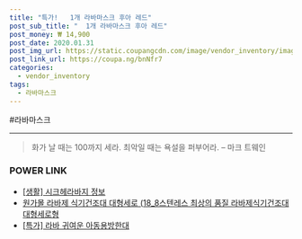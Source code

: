 ```yaml
--- 
title: "특가!   1개 라바마스크 후아 레드" 
post_sub_title: "  1개 라바마스크 후아 레드" 
post_money: ₩ 14,900 
post_date: 2020.01.31 
post_img_url: https://static.coupangcdn.com/image/vendor_inventory/images/2018/04/30/12/0/70191424-e2a5-4d53-8209-493579514275.jpg 
post_link_url: https://coupa.ng/bnNfr7 
categories: 
  - vendor_inventory 
tags: 
  - 라바마스크 
--- 
```

  #라바마스크 
<hr> 

> 화가 날 때는 100까지 세라. 최악일 때는 욕설을 퍼부어라. – 마크 트웨인 


### POWER LINK

* <a href="https://blog.naver.com/sakai111/221765846988" target="_blank"> [생활] 시크헤라바지 정보 </a>
* <a href="https://blog.naver.com/santokki14/221784165702" target="_blank">원가몰 라바제 식기건조대 대형세로 (18_8스텐레스 최상의 품질 라바제식기건조대 대형세로형</a>
* <a href="https://blog.naver.com/an0733/221792213456" target="_blank">[특가] 라바 귀여운 아동용방한대</a>

